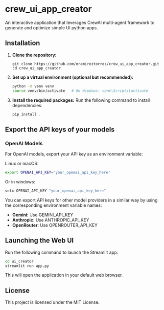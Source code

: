 # crew_ui_app_creator
An interactive application that leverages CrewAI multi-agent framework to generate and optimize simple UI python apps.

## Installation

1. **Clone the repository:**
    ```
    git clone https://github.com/eramireztorres/crew_ui_app_creator.git
    cd crew_ui_app_creator
    ```
    
2. **Set up a virtual environment (optional but recommended):**
    ```bash
    python -m venv venv
    source venv/bin/activate   # On Windows: venv\Scripts\activate
    ```

3. **Install the required packages:**
    Run the following command to install dependencies:
    ```bash
    pip install .
    ```
    
## Export the API keys of your models

### OpenAI Models

For OpenAI models, export your API key as an environment variable:

Linux or macOS:

```bash
export OPENAI_API_KEY='your_openai_api_key_here'
```

Or in windows:

```bash
setx OPENAI_API_KEY "your_openai_api_key_here"
```

You can export API keys for other model providers in a similar way by using the corresponding environment variable names:

- **Gemini**: Use GEMINI_API_KEY
- **Anthropic**: Use ANTHROPIC_API_KEY
- **OpenRouter**: Use OPENROUTER_API_KEY


## Launching the Web UI

Run the following command to launch the Streamlit app:

```bash
cd ui_creator
streamlit run app.py
```

This will open the application in your default web browser.


## License

This project is licensed under the MIT License.